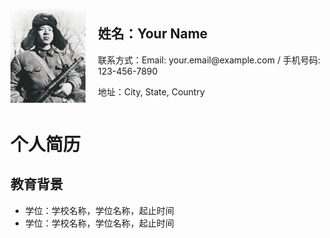 <!DOCTYPE html>
<html>
<head>
  <style>
    .resume-container {
      display: flex;
      align-items: center;
    }
    .resume-container img {
      width: 150px;
      height: 150px;
      margin-right: 20px;
    }
    .resume-details {
      flex-grow: 1;
    }
  </style>
</head>
<body>
  <div class="resume-container">
    <img src="R.jpg" alt="个人照片">
    <div class="resume-details">
      <h2>姓名：Your Name</h2>
      <p>联系方式：Email: your.email@example.com / 手机号码: 123-456-7890</p>
      <p>地址：City, State, Country</p>
    </div>
  </div>

  <h1>个人简历</h1>

  <h2>教育背景</h2>
  <ul>
    <li>学位：学校名称，学位名称，起止时间</li>
    <li>学位：学校名称，学位名称，起止时间</li>
  </ul>

  <!-- 其他内容省略 -->

</body>
</html>

